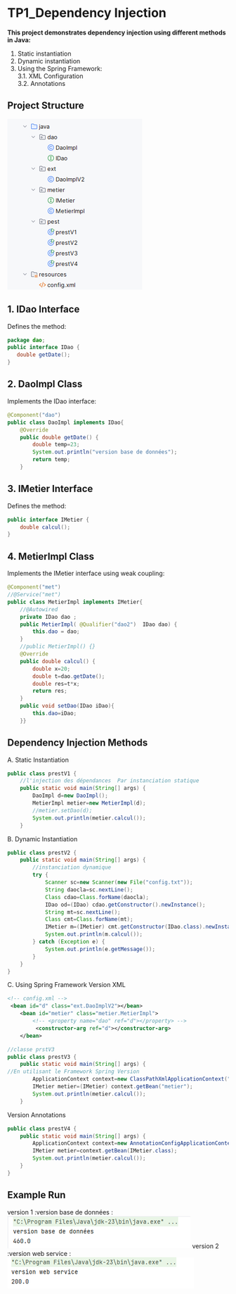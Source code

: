 # TP1_Dependency Injection 
**This project demonstrates dependency injection using different methods in Java:**
1. Static instantiation
2. Dynamic instantiation
3. Using the Spring Framework:  
 3.1. XML Configuration  
 3.2.  Annotations
 ## Project Structure
 ![Project Structure](./.idea/strctPrj.png)
 ## 1. IDao Interface
 Defines the method:
 ```java
package dao;
public interface IDao {
    double getDate();
}
```
## 2. DaoImpl Class
Implements the IDao interface:
```java
@Component("dao")
public class DaoImpl implements IDao{
    @Override
    public double getDate() {
        double temp=23;
        System.out.println("version base de données");
        return temp;
    }
```
## 3. IMetier Interface
Defines the method:
```java
public interface IMetier {
    double calcul();
}
```
## 4. MetierImpl Class
Implements the IMetier interface using weak coupling:
```java
@Component("met")
//@Service("met")
public class MetierImpl implements IMetier{
    //@Autowired
    private IDao dao ;
    public MetierImpl( @Qualifier("dao2")  IDao dao) {
        this.dao = dao;
    }
    //public MetierImpl() {}
    @Override
    public double calcul() {
        double x=20;
        double t=dao.getDate();
        double res=t*x;
        return res;
    }
    public void setDao(IDao iDao){
        this.dao=iDao;
    }}
   ```
## Dependency Injection Methods
A. Static Instantiation
```java
public class prestV1 {
    //l'injection des dépendances  Par instanciation statique
    public static void main(String[] args) {
        DaoImpl d=new DaoImpl();
        MetierImpl metier=new MetierImpl(d);
        //metier.setDao(d);
        System.out.println(metier.calcul());
    }
```
 B. Dynamic Instantiation
```java
public class prestV2 {
    public static void main(String[] args) {
        //instanciation dynamique
        try {
            Scanner sc=new Scanner(new File("config.txt"));
            String daocla=sc.nextLine();
            Class cdao=Class.forName(daocla);
            IDao od=(IDao) cdao.getConstructor().newInstance();
            String mt=sc.nextLine();
            Class cmt=Class.forName(mt);
            IMetier m=(IMetier) cmt.getConstructor(IDao.class).newInstance(od);
            System.out.println(m.calcul());
        } catch (Exception e) {
            System.out.println(e.getMessage());
        }
    }
}
```
C. Using Spring Framework
Version XML
```xml
<!-- config.xml -->
 <bean id="d" class="ext.DaoImplV2"></bean>
    <bean id="metier" class="metier.MetierImpl">
        <!-- <property name="dao" ref="d"></property> -->
         <constructor-arg ref="d"></constructor-arg>
    </bean>
```
```java
//classe prstV3
public class prestV3 {
    public static void main(String[] args) {
//En utilisant le Framework Spring Version
        ApplicationContext context=new ClassPathXmlApplicationContext("config.xml");
        IMetier metier=(IMetier) context.getBean("metier");
        System.out.println(metier.calcul());
    }
```
Version Annotations
```java
public class prestV4 {
    public static void main(String[] args) {
        ApplicationContext context=new AnnotationConfigApplicationContext("dao","metier","ext");
        IMetier metier=context.getBean(IMetier.class);
        System.out.println(metier.calcul());
    }
}
```
## Example Run
version 1 :version base de données :   
![version1 run ](./.idea/vrs1.png)
version 2 :version web service :  
![version1 run ](./.idea/vrs2.png)

